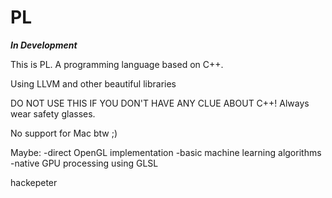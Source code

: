 # PL

***In Development***

This is PL. A programming language based on C++.

Using LLVM and other beautiful libraries

DO NOT USE THIS IF YOU DON'T HAVE ANY CLUE ABOUT C++!
Always wear safety glasses.


No support for Mac btw     ;)


Maybe:
-direct OpenGL implementation
-basic machine learning algorithms
-native GPU processing using GLSL

hackepeter
